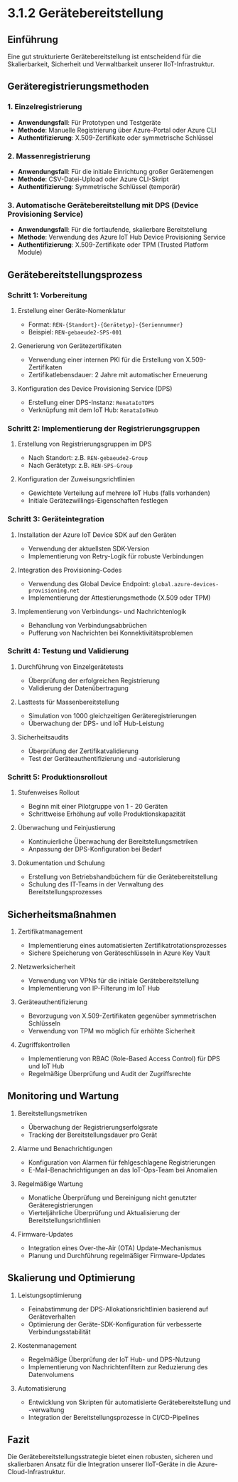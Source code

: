 # 3.1.2 Gerätebereitstellung

## Einführung

Eine gut strukturierte Gerätebereitstellung ist entscheidend für die Skalierbarkeit, Sicherheit und Verwaltbarkeit unserer IIoT-Infrastruktur.

## Geräteregistrierungsmethoden

### 1. Einzelregistrierung

- **Anwendungsfall**: Für Prototypen und Testgeräte
- **Methode**: Manuelle Registrierung über Azure-Portal oder Azure CLI
- **Authentifizierung**: X.509-Zertifikate oder symmetrische Schlüssel

### 2. Massenregistrierung

- **Anwendungsfall**: Für die initiale Einrichtung großer Gerätemengen
- **Methode**: CSV-Datei-Upload oder Azure CLI-Skript
- **Authentifizierung**: Symmetrische Schlüssel (temporär)

### 3. Automatische Gerätebereitstellung mit DPS (Device Provisioning Service)

- **Anwendungsfall**: Für die fortlaufende, skalierbare Bereitstellung
- **Methode**: Verwendung des Azure IoT Hub Device Provisioning Service
- **Authentifizierung**: X.509-Zertifikate oder TPM (Trusted Platform Module)

## Gerätebereitstellungsprozess

### Schritt 1: Vorbereitung

1. Erstellung einer Geräte-Nomenklatur
   - Format: `REN-{Standort}-{Gerätetyp}-{Seriennummer}`
   - Beispiel: `REN-gebaeude2-SPS-001`

2. Generierung von Gerätezertifikaten
   - Verwendung einer internen PKI für die Erstellung von X.509-Zertifikaten
   - Zertifikatlebensdauer: 2 Jahre mit automatischer Erneuerung

3. Konfiguration des Device Provisioning Service (DPS)
   - Erstellung einer DPS-Instanz: `RenataIoTDPS`
   - Verknüpfung mit dem IoT Hub: `RenataIoTHub`

### Schritt 2: Implementierung der Registrierungsgruppen

1. Erstellung von Registrierungsgruppen im DPS
   - Nach Standort: z.B. `REN-gebaeude2-Group`
   - Nach Gerätetyp: z.B. `REN-SPS-Group`

2. Konfiguration der Zuweisungsrichtlinien
   - Gewichtete Verteilung auf mehrere IoT Hubs (falls vorhanden)
   - Initiale Gerätezwillings-Eigenschaften festlegen

### Schritt 3: Geräteintegration

1. Installation der Azure IoT Device SDK auf den Geräten
   - Verwendung der aktuellsten SDK-Version
   - Implementierung von Retry-Logik für robuste Verbindungen

2. Integration des Provisioning-Codes
   - Verwendung des Global Device Endpoint: `global.azure-devices-provisioning.net`
   - Implementierung der Attestierungsmethode (X.509 oder TPM)

3. Implementierung von Verbindungs- und Nachrichtenlogik
   - Behandlung von Verbindungsabbrüchen
   - Pufferung von Nachrichten bei Konnektivitätsproblemen

### Schritt 4: Testung und Validierung

1. Durchführung von Einzelgerätetests
   - Überprüfung der erfolgreichen Registrierung
   - Validierung der Datenübertragung

2. Lasttests für Massenbereitstellung
   - Simulation von 1000 gleichzeitigen Geräteregistrierungen
   - Überwachung der DPS- und IoT Hub-Leistung

3. Sicherheitsaudits
   - Überprüfung der Zertifikatvalidierung
   - Test der Geräteauthentifizierung und -autorisierung

### Schritt 5: Produktionsrollout

1. Stufenweises Rollout
   - Beginn mit einer Pilotgruppe von 1 - 20 Geräten
   - Schrittweise Erhöhung auf volle Produktionskapazität

2. Überwachung und Feinjustierung
   - Kontinuierliche Überwachung der Bereitstellungsmetriken
   - Anpassung der DPS-Konfiguration bei Bedarf

3. Dokumentation und Schulung
   - Erstellung von Betriebshandbüchern für die Gerätebereitstellung
   - Schulung des IT-Teams in der Verwaltung des Bereitstellungsprozesses

## Sicherheitsmaßnahmen

1. Zertifikatmanagement
   - Implementierung eines automatisierten Zertifikatrotationsprozesses
   - Sichere Speicherung von Geräteschlüsseln in Azure Key Vault

2. Netzwerksicherheit
   - Verwendung von VPNs für die initiale Gerätebereitstellung
   - Implementierung von IP-Filterung im IoT Hub

3. Geräteauthentifizierung
   - Bevorzugung von X.509-Zertifikaten gegenüber symmetrischen Schlüsseln
   - Verwendung von TPM wo möglich für erhöhte Sicherheit

4. Zugriffskontrollen
   - Implementierung von RBAC (Role-Based Access Control) für DPS und IoT Hub
   - Regelmäßige Überprüfung und Audit der Zugriffsrechte

## Monitoring und Wartung

1. Bereitstellungsmetriken
   - Überwachung der Registrierungserfolgsrate
   - Tracking der Bereitstellungsdauer pro Gerät

2. Alarme und Benachrichtigungen
   - Konfiguration von Alarmen für fehlgeschlagene Registrierungen
   - E-Mail-Benachrichtigungen an das IoT-Ops-Team bei Anomalien

3. Regelmäßige Wartung
   - Monatliche Überprüfung und Bereinigung nicht genutzter Geräteregistrierungen
   - Vierteljährliche Überprüfung und Aktualisierung der Bereitstellungsrichtlinien

4. Firmware-Updates
   - Integration eines Over-the-Air (OTA) Update-Mechanismus
   - Planung und Durchführung regelmäßiger Firmware-Updates

## Skalierung und Optimierung

1. Leistungsoptimierung
   - Feinabstimmung der DPS-Allokationsrichtlinien basierend auf Geräteverhalten
   - Optimierung der Geräte-SDK-Konfiguration für verbesserte Verbindungsstabilität

2. Kostenmanagement
   - Regelmäßige Überprüfung der IoT Hub- und DPS-Nutzung
   - Implementierung von Nachrichtenfiltern zur Reduzierung des Datenvolumens

3. Automatisierung
   - Entwicklung von Skripten für automatisierte Gerätebereitstellung und -verwaltung
   - Integration der Bereitstellungsprozesse in CI/CD-Pipelines

## Fazit

Die Gerätebereitstellungsstrategie bietet einen robusten, sicheren und skalierbaren Ansatz für die Integration unserer IIoT-Geräte in die Azure-Cloud-Infrastruktur.